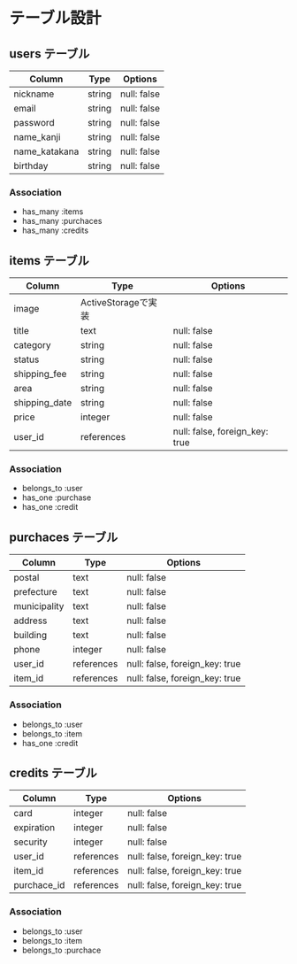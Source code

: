 # テーブル設計

## users テーブル

| Column        | Type   | Options     |
| ------------- | ------ | ----------- |
| nickname      | string | null: false |
| email         | string | null: false |
| password      | string | null: false |
| name_kanji    | string | null: false |
| name_katakana | string | null: false |
| birthday      | string | null: false |

### Association

- has_many :items
- has_many :purchaces
- has_many :credits


## items テーブル

| Column        | Type       | Options                        |
| ------------- | ---------- | ------------------------------ |
| image         | ActiveStorageで実装                     
| title         | text       | null: false                    |
| category      | string     | null: false                    |
| status        | string     | null: false                    |
| shipping_fee  | string     | null: false                    |
| area          | string     | null: false                    |
| shipping_date | string     | null: false                    |
| price         | integer    | null: false                    |
| user_id       | references | null: false, foreign_key: true |

### Association

- belongs_to :user
- has_one :purchase
- has_one :credit


## purchaces テーブル

| Column       | Type       | Options                       |
| ------------ | ---------- | ----------------------------- |
| postal       | text       | null: false                   |
| prefecture   | text       | null: false                   |
| municipality | text       | null: false                   |
| address      | text       | null: false                   |
| building     | text       | null: false                   |
| phone        | integer    | null: false                   |
| user_id      | references | null: false, foreign_key: true|
| item_id      | references | null: false, foreign_key: true|

### Association

- belongs_to :user
- belongs_to :item
- has_one :credit


## credits テーブル

| Column        | Type   | Options     |
| ------------- | ------ | ----------- |
| card          | integer | null: false |
| expiration    | integer | null: false |
| security      | integer | null: false |
| user_id       | references | null: false, foreign_key: true |
| item_id       | references | null: false, foreign_key: true |
| purchace_id   | references | null: false, foreign_key: true |

### Association

- belongs_to :user
- belongs_to :item
- belongs_to :purchace
